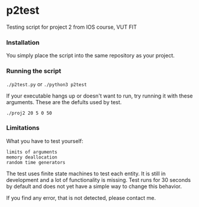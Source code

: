 # p2test
Testing script for project 2 from IOS course, VUT FIT

### Installation
You simply place the script into the same repository as your project.

### Running the script
```./p2test.py```
or
```./python3 p2test```

If your executable hangs up or doesn't want to run, try running it with these arguments.
These are the defults used by test.
```
./proj2 20 5 0 50
```

### Limitations
What you have to test yourself:
```
limits of arguments
memory deallocation
random time generators
```

The test uses finite state machines to test each entity.
It is still in development and a lot of functionality is missing.
Test runs for 30 seconds by default and does not yet have a simple way to change this behavior.

If you find any error, that is not detected, please contact me.

